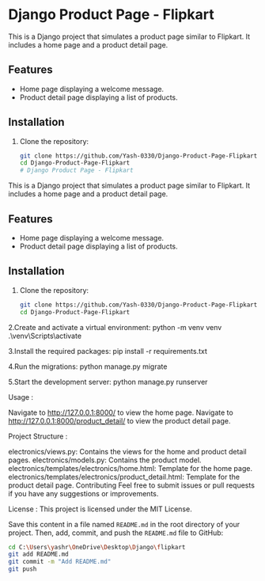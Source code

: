 # Django Product Page - Flipkart

This is a Django project that simulates a product page similar to Flipkart. It includes a home page and a product detail page.

## Features

- Home page displaying a welcome message.
- Product detail page displaying a list of products.

## Installation

1. Clone the repository:
   ```sh
   git clone https://github.com/Yash-0330/Django-Product-Page-Flipkart.git
   cd Django-Product-Page-Flipkart
   # Django Product Page - Flipkart

This is a Django project that simulates a product page similar to Flipkart. It includes a home page and a product detail page.

## Features

- Home page displaying a welcome message.
- Product detail page displaying a list of products.

## Installation

1. Clone the repository:
   ```sh
   git clone https://github.com/Yash-0330/Django-Product-Page-Flipkart.git
   cd Django-Product-Page-Flipkart

2.Create and activate a virtual environment:
   python -m venv venv
   .\venv\Scripts\activate

3.Install the required packages:
   pip install -r requirements.txt

4.Run the migrations:
   python manage.py migrate

5.Start the development server:
  python manage.py runserver
  
Usage :

  Navigate to http://127.0.0.1:8000/ to view the home page.
  Navigate to http://127.0.0.1:8000/product_detail/ to view the product detail page.
  
Project Structure :

electronics/views.py: Contains the views for the home and product detail pages.
electronics/models.py: Contains the product model.
electronics/templates/electronics/home.html: Template for the home page.
electronics/templates/electronics/product_detail.html: Template for the product detail page.
Contributing
Feel free to submit issues or pull requests if you have any suggestions or improvements.

License :
  This project is licensed under the MIT License.

Save this content in a file named `README.md` in the root directory of your project. Then, add, commit, and push the `README.md` file to GitHub:

```sh
cd C:\Users\yashr\OneDrive\Desktop\Django\flipkart
git add README.md
git commit -m "Add README.md"
git push


